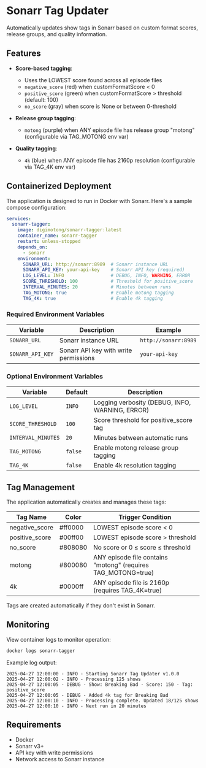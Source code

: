 # Sonarr Tag Updater

Automatically updates show tags in Sonarr based on custom format scores, release groups, and quality information.

## Features

- **Score-based tagging**:
  - Uses the LOWEST score found across all episode files
  - `negative_score` (red) when customFormatScore < 0
  - `positive_score` (green) when customFormatScore > threshold (default: 100)
  - `no_score` (gray) when score is None or between 0-threshold

- **Release group tagging**:
  - `motong` (purple) when ANY episode file has release group "motong" (configurable via TAG_MOTONG env var)

- **Quality tagging**:
  - `4k` (blue) when ANY episode file has 2160p resolution (configurable via TAG_4K env var)

## Containerized Deployment

The application is designed to run in Docker with Sonarr. Here's a sample compose configuration:

```yaml
services:
  sonarr-tagger:
    image: digimotong/sonarr-tagger:latest
    container_name: sonarr-tagger
    restart: unless-stopped
    depends_on:
      - sonarr
    environment:
      SONARR_URL: http://sonarr:8989  # Sonarr instance URL
      SONARR_API_KEY: your-api-key    # Sonarr API key (required)
      LOG_LEVEL: INFO                 # DEBUG, INFO, WARNING, ERROR
      SCORE_THRESHOLD: 100            # Threshold for positive_score
      INTERVAL_MINUTES: 20            # Minutes between runs
      TAG_MOTONG: true                # Enable motong tagging
      TAG_4K: true                    # Enable 4k tagging
```

### Required Environment Variables

| Variable | Description | Example |
|----------|-------------|---------|
| `SONARR_URL` | Sonarr instance URL | `http://sonarr:8989` |
| `SONARR_API_KEY` | Sonarr API key with write permissions | `your-api-key` |

### Optional Environment Variables

| Variable | Default | Description |
|----------|---------|-------------|
| `LOG_LEVEL` | `INFO` | Logging verbosity (DEBUG, INFO, WARNING, ERROR) |
| `SCORE_THRESHOLD` | `100` | Score threshold for positive_score tag |
| `INTERVAL_MINUTES` | `20` | Minutes between automatic runs |
| `TAG_MOTONG` | `false` | Enable motong release group tagging |
| `TAG_4K` | `false` | Enable 4k resolution tagging |

## Tag Management

The application automatically creates and manages these tags:

| Tag Name | Color | Trigger Condition |
|----------|-------|-------------------|
| negative_score | #ff0000 | LOWEST episode score < 0 |
| positive_score | #00ff00 | LOWEST episode score > threshold |
| no_score | #808080 | No score or 0 ≤ score ≤ threshold |
| motong | #800080 | ANY episode file contains "motong" (requires TAG_MOTONG=true) |
| 4k | #0000ff | ANY episode file is 2160p (requires TAG_4K=true) |

Tags are created automatically if they don't exist in Sonarr.

## Monitoring

View container logs to monitor operation:

```bash
docker logs sonarr-tagger
```

Example log output:
```
2025-04-27 12:00:00 - INFO - Starting Sonarr Tag Updater v1.0.0
2025-04-27 12:00:02 - INFO - Processing 125 shows
2025-04-27 12:00:05 - DEBUG - Show: Breaking Bad - Score: 150 - Tag: positive_score
2025-04-27 12:00:05 - DEBUG - Added 4k tag for Breaking Bad
2025-04-27 12:00:10 - INFO - Processing complete. Updated 18/125 shows
2025-04-27 12:00:10 - INFO - Next run in 20 minutes
```

## Requirements

- Docker
- Sonarr v3+
- API key with write permissions
- Network access to Sonarr instance
